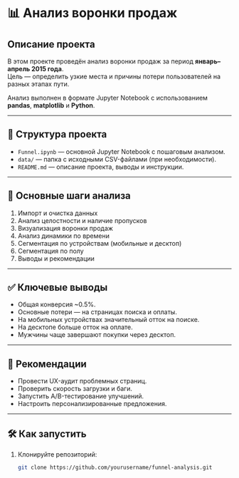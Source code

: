 # 📊 Анализ воронки продаж

## Описание проекта

В этом проекте проведён анализ воронки продаж за период **январь–апрель 2015 года**.  
Цель — определить узкие места и причины потери пользователей на разных этапах пути.

Анализ выполнен в формате Jupyter Notebook с использованием **pandas**, **matplotlib** и **Python**.

---

## 📁 Структура проекта

- `Funnel.ipynb` — основной Jupyter Notebook с пошаговым анализом.
- `data/` — папка с исходными CSV-файлами (при необходимости).
- `README.md` — описание проекта, выводы и инструкции.

---

## 🚀 Основные шаги анализа

1. Импорт и очистка данных
2. Анализ целостности и наличие пропусков
3. Визуализация воронки продаж
4. Анализ динамики по времени
5. Сегментация по устройствам (мобильные и десктоп)
6. Сегментация по полу
7. Выводы и рекомендации

---

## ✅ Ключевые выводы

- Общая конверсия ~0.5%.
- Основные потери — на страницах поиска и оплаты.
- На мобильных устройствах значительный отток на поиске.
- На десктопе больше отток на оплате.
- Мужчины чаще завершают покупки через десктоп.

---

## 📌 Рекомендации

- Провести UX-аудит проблемных страниц.
- Проверить скорость загрузки и баги.
- Запустить A/B-тестирование улучшений.
- Настроить персонализированные предложения.

---

## 🛠️ Как запустить

1. Клонируйте репозиторий:
   ```bash
   git clone https://github.com/yourusername/funnel-analysis.git
